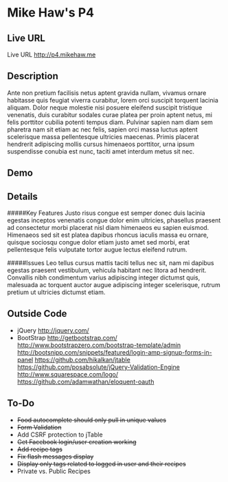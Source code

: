 # Mike Haw's P4

## Live URL
Live URL <http://p4.mikehaw.me>

## Description
Ante non pretium facilisis netus aptent gravida nullam, vivamus ornare habitasse quis feugiat viverra curabitur, lorem orci suscipit torquent lacinia aliquam. Dolor neque molestie nisi posuere eleifend suscipit tristique venenatis, duis curabitur sodales curae platea per proin aptent netus, mi felis porttitor cubilia potenti tempus diam. Pulvinar sapien nam diam sem pharetra nam sit etiam ac nec felis, sapien orci massa luctus aptent scelerisque massa pellentesque ultricies maecenas. Primis placerat hendrerit adipiscing mollis cursus himenaeos porttitor, urna ipsum suspendisse conubia est nunc, taciti amet interdum metus sit nec.

## Demo


## Details
#####Key Features
Justo risus congue est semper donec duis lacinia egestas inceptos venenatis congue dolor enim ultricies, phasellus praesent ad consectetur morbi placerat nisl diam himenaeos eu sapien euismod. Himenaeos sed sit est platea dapibus rhoncus iaculis massa eu ornare, quisque sociosqu congue dolor etiam justo amet sed morbi, erat pellentesque felis vulputate tortor augue lectus eleifend rutrum.

#####Issues
Leo tellus cursus mattis taciti tellus nec sit, nam mi dapibus egestas praesent vestibulum, vehicula habitant nec litora ad hendrerit. Convallis nibh condimentum varius adipiscing integer dictumst quis, malesuada ac torquent auctor augue adipiscing integer scelerisque, rutrum pretium ut ultricies dictumst etiam.

## Outside Code
+ jQuery <http://jquery.com/>
+ BootStrap <http://getbootstrap.com/>
http://www.bootstrapzero.com/bootstrap-template/admin
http://bootsnipp.com/snippets/featured/login-amp-signup-forms-in-panel
https://github.com/hikalkan/jtable
https://github.com/posabsolute/jQuery-Validation-Engine
http://www.squarespace.com/logo/
https://github.com/adamwathan/eloquent-oauth

## To-Do
+ ~~Food autocomplete should only pull in unique values~~
+ ~~Form Validation~~
+ Add CSRF protection to jTable
+ ~~Get Facebook login/user creation working~~
+ ~~Add recipe tags~~
+ ~~Fix flash messages display~~
+ ~~Display only tags related to logged in user and their recipes~~
+ Private vs. Public Recipes








